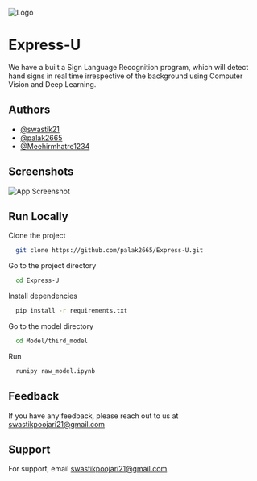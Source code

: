 
![Logo](https://user-images.githubusercontent.com/42748932/150782670-1b4cd69d-1abd-4868-8f7c-ae00294aff5d.png)


# Express-U

We have a built a Sign Language Recognition program, which will detect hand signs in real time irrespective of the background using Computer Vision and Deep Learning.



## Authors

- [@swastik21](https://www.github.com/swastik21)
- [@palak2665](https://www.github.com/palak2665)
- [@Meehirmhatre1234](https://www.github.com/Meehirmhatre1234)


## Screenshots

![App Screenshot](https://user-images.githubusercontent.com/42748932/150782774-644ec891-5188-4f3c-857e-0f3b16912d37.png)


## Run Locally

Clone the project

```bash
  git clone https://github.com/palak2665/Express-U.git
```

Go to the project directory

```bash
  cd Express-U
```

Install dependencies

```bash
  pip install -r requirements.txt
```

Go to the model directory

```bash
  cd Model/third_model
```

Run

```bash
  runipy raw_model.ipynb
```


## Feedback

If you have any feedback, please reach out to us at swastikpoojari21@gmail.com


## Support

For support, email swastikpoojari21@gmail.com.

